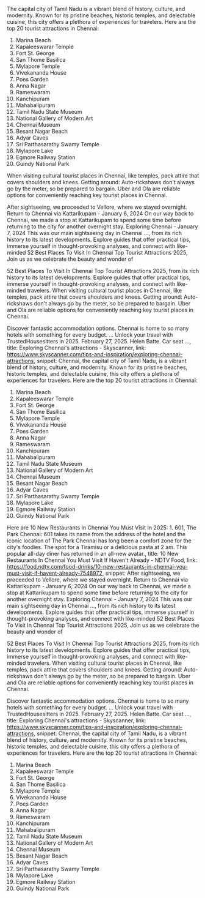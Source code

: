 The capital city of Tamil Nadu is a vibrant blend of history, culture, and modernity. Known for its pristine beaches, historic temples, and delectable cuisine, this city offers a plethora of experiences for travelers. Here are the top 20 tourist attractions in Chennai:

1. Marina Beach
2. Kapaleeswarar Temple
3. Fort St. George
4. San Thome Basilica
5. Mylapore Temple
6. Vivekananda House
7. Poes Garden
8. Anna Nagar
9. Rameswaram
10. Kanchipuram
11. Mahabalipuram
12. Tamil Nadu State Museum
13. National Gallery of Modern Art
14. Chennai Museum
15. Besant Nagar Beach
16. Adyar Caves
17. Sri Parthasarathy Swamy Temple
18. Mylapore Lake
19. Egmore Railway Station
20. Guindy National Park

When visiting cultural tourist places in Chennai, like temples, pack attire that covers shoulders and knees. Getting around: Auto-rickshaws don't always go by the meter, so be prepared to bargain. Uber and Ola are reliable options for conveniently reaching key tourist places in Chennai.

After sightseeing, we proceeded to Vellore, where we stayed overnight. Return to Chennai via Kattarikupam - January 6, 2024 On our way back to Chennai, we made a stop at Kattarikupam to spend some time before returning to the city for another overnight stay. Exploring Chennai - January 7, 2024 This was our main sightseeing day in Chennai ..., from its rich history to its latest developments. Explore guides that offer practical tips, immerse yourself in thought-provoking analyses, and connect with like-minded 52 Best Places To Visit In Chennai Top Tourist Attractions 2025, Join us as we celebrate the beauty and wonder of 

52 Best Places To Visit In Chennai Top Tourist Attractions 2025, from its rich history to its latest developments. Explore guides that offer practical tips, immerse yourself in thought-provoking analyses, and connect with like-minded travelers. When visiting cultural tourist places in Chennai, like temples, pack attire that covers shoulders and knees. Getting around: Auto-rickshaws don't always go by the meter, so be prepared to bargain. Uber and Ola are reliable options for conveniently reaching key tourist places in Chennai.

Discover fantastic accommodation options. Chennai is home to so many hotels with something for every budget. ... Unlock your travel with TrustedHousesitters in 2025. February 27, 2025. Helen Batte. Car seat ..., title: Exploring Chennai's attractions - Skyscanner, link: https://www.skyscanner.com/tips-and-inspiration/exploring-chennai-attractions, snippet: Chennai, the capital city of Tamil Nadu, is a vibrant blend of history, culture, and modernity. Known for its pristine beaches, historic temples, and delectable cuisine, this city offers a plethora of experiences for travelers. Here are the top 20 tourist attractions in Chennai:

1. Marina Beach
2. Kapaleeswarar Temple
3. Fort St. George
4. San Thome Basilica
5. Mylapore Temple
6. Vivekananda House
7. Poes Garden
8. Anna Nagar
9. Rameswaram
10. Kanchipuram
11. Mahabalipuram
12. Tamil Nadu State Museum
13. National Gallery of Modern Art
14. Chennai Museum
15. Besant Nagar Beach
16. Adyar Caves
17. Sri Parthasarathy Swamy Temple
18. Mylapore Lake
19. Egmore Railway Station
20. Guindy National Park

Here are 10 New Restaurants In Chennai You Must Visit In 2025: 1. 601, The Park Chennai: 601 takes its name from the address of the hotel and the iconic location of The Park Chennai has long been a comfort zone for the city's foodies. The spot for a Tiramisu or a delicious pasta at 2 am. This popular all-day diner has returned in an all-new avatar., title: 10 New Restaurants In Chennai You Must Visit If Haven't Already - NDTV Food, link: https://food.ndtv.com/food-drinks/10-new-restaurants-in-chennai-you-must-visit-if-havent-already-7548972, snippet: After sightseeing, we proceeded to Vellore, where we stayed overnight. Return to Chennai via Kattarikupam - January 6, 2024 On our way back to Chennai, we made a stop at Kattarikupam to spend some time before returning to the city for another overnight stay. Exploring Chennai - January 7, 2024 This was our main sightseeing day in Chennai ..., from its rich history to its latest developments. Explore guides that offer practical tips, immerse yourself in thought-provoking analyses, and connect with like-minded 52 Best Places To Visit In Chennai Top Tourist Attractions 2025, Join us as we celebrate the beauty and wonder of 

52 Best Places To Visit In Chennai Top Tourist Attractions 2025, from its rich history to its latest developments. Explore guides that offer practical tips, immerse yourself in thought-provoking analyses, and connect with like-minded travelers. When visiting cultural tourist places in Chennai, like temples, pack attire that covers shoulders and knees. Getting around: Auto-rickshaws don't always go by the meter, so be prepared to bargain. Uber and Ola are reliable options for conveniently reaching key tourist places in Chennai.

Discover fantastic accommodation options. Chennai is home to so many hotels with something for every budget. ... Unlock your travel with TrustedHousesitters in 2025. February 27, 2025. Helen Batte. Car seat ..., title: Exploring Chennai's attractions - Skyscanner, link: https://www.skyscanner.com/tips-and-inspiration/exploring-chennai-attractions, snippet: Chennai, the capital city of Tamil Nadu, is a vibrant blend of history, culture, and modernity. Known for its pristine beaches, historic temples, and delectable cuisine, this city offers a plethora of experiences for travelers. Here are the top 20 tourist attractions in Chennai:

1. Marina Beach
2. Kapaleeswarar Temple
3. Fort St. George
4. San Thome Basilica
5. Mylapore Temple
6. Vivekananda House
7. Poes Garden
8. Anna Nagar
9. Rameswaram
10. Kanchipuram
11. Mahabalipuram
12. Tamil Nadu State Museum
13. National Gallery of Modern Art
14. Chennai Museum
15. Besant Nagar Beach
16. Adyar Caves
17. Sri Parthasarathy Swamy Temple
18. Mylapore Lake
19. Egmore Railway Station
20. Guindy National Park